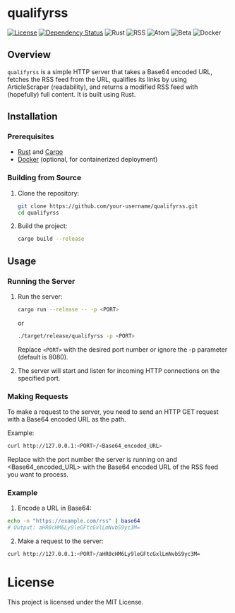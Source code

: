 # qualifyrss
[![License](https://img.shields.io/badge/license-MIT-blue.svg)](LICENSE)
[![Dependency Status](https://deps.rs/repo/github/ekahlenberger/qualifyrss/status.svg)](https://deps.rs/repo/github/ekahlenberger/qualifyrss)
![Rust](https://img.shields.io/badge/rust-1.78.0-orange.svg)
![RSS](https://img.shields.io/badge/RSS-Supported-brightgreen.svg)
![Atom](https://img.shields.io/badge/Atom-Supported-brightgreen.svg)
![Beta](https://img.shields.io/badge/status-beta-blue.svg)
![Docker](https://img.shields.io/badge/docker-ready-blue.svg)

## Overview

`qualifyrss` is a simple HTTP server that takes a Base64 encoded URL, fetches the RSS feed from the URL, qualifies its links by using ArticleScraper (readability), and returns a modified RSS feed with (hopefully) full content. It is built using Rust.

## Installation

### Prerequisites

- [Rust](https://www.rust-lang.org/tools/install) and [Cargo](https://doc.rust-lang.org/cargo/getting-started/installation.html)
- [Docker](https://docs.docker.com/get-docker/) (optional, for containerized deployment)

### Building from Source

1. Clone the repository:
    ```sh
    git clone https://github.com/your-username/qualifyrss.git
    cd qualifyrss
    ```

2. Build the project:
    ```sh
    cargo build --release
    ```

## Usage

### Running the Server

1. Run the server:
    ```sh
    cargo run --release -- -p <PORT>
    ```
    or
    ```sh
    ./target/release/qualifyrss -p <PORT>
    ```
   Replace `<PORT>` with the desired port number or ignore the -p parameter (default is 8080).

1. The server will start and listen for incoming HTTP connections on the specified port.

### Making Requests

To make a request to the server, you need to send an HTTP GET request with a Base64 encoded URL as the path.

Example:
```sh
curl http://127.0.0.1:<PORT>/<Base64_encoded_URL>
```
Replace <PORT> with the port number the server is running on and <Base64_encoded_URL> with the Base64 encoded URL of the RSS feed you want to process.

### Example
1. Encode a URL in Base64:
```sh
echo -n "https://example.com/rss" | base64
# Output: aHR0cHM6Ly9leGFtcGxlLmNvbS9yc3M=
```
2. Make a request to the server:
```sh
curl http://127.0.0.1:<PORT>/aHR0cHM6Ly9leGFtcGxlLmNvbS9yc3M=
```

# License

This project is licensed under the MIT License.

